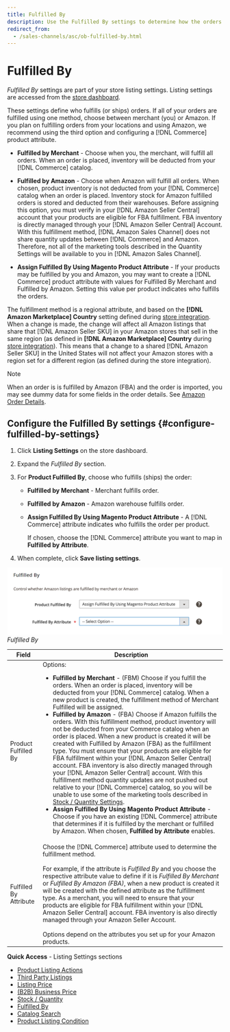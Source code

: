 ```yaml
---
title: Fulfilled By
description: Use the Fulfilled By settings to determine how the orders from Amazon listings will be fulfilled (shipped).
redirect_from:
  - /sales-channels/asc/ob-fulfilled-by.html
---
```


# Fulfilled By

_Fulfilled By_ settings are part of your store listing settings. Listing settings are accessed from the [store dashboard](./amazon-store-dashboard.md).

These settings define who fulfills (or ships) orders. If all of your orders are fulfilled using one method, choose between merchant (you) or Amazon. If you plan on fulfilling orders from your locations and using Amazon, we recommend using the third option and configuring a [!DNL Commerce] product attribute.

- **Fulfilled by Merchant** - Choose when you, the merchant, will fulfill all orders. When an order is placed, inventory will be deducted from your [!DNL Commerce] catalog.

- **Fulfilled by Amazon** - Choose when Amazon will fulfill all orders. When chosen, product inventory is not deducted from your [!DNL Commerce] catalog when an order is placed. Inventory stock for Amazon fulfilled orders is stored and deducted from their warehouses. Before assigning this option, you must verify in your [!DNL Amazon Seller Central] account that your products are eligible for FBA fulfillment. FBA inventory is directly managed through your [!DNL Amazon Seller Central] Account. With this fulfillment method, [!DNL Amazon Sales Channel] does not share quantity updates between [!DNL Commerce] and Amazon. Therefore, not all of the marketing tools described in the Quantity Settings will be available to you in [!DNL Amazon Sales Channel].

- **Assign Fulfilled By Using Magento Product Attribute** - If your products may be fulfilled by you and Amazon, you may want to create a [!DNL Commerce] product attribute with values for Fulfilled By Merchant and Fulfilled by Amazon. Setting this value per product indicates who fulfills the orders.

The fulfillment method is a regional attribute, and based on the **[!DNL Amazon Marketplace] Country** setting defined during [store integration](./store-integration.md). When a change is made, the change will affect all Amazon listings that share that [!DNL Amazon Seller SKU] in your Amazon stores that sell in the same region (as defined in **[!DNL Amazon Marketplace] Country** during [store integration](./store-integration.md)). This means that a change to a shared [!DNL Amazon Seller SKU] in the United States will not affect your Amazon stores with a region set for a different region (as defined during the store integration).

>[!NOTE]
>
>When an order is is fulfilled by Amazon (FBA) and the order is imported, you may see dummy data for some fields in the order details. See [Amazon Order Details](./amazon-order-details.md).

## Configure the Fulfilled By settings {#configure-fulfilled-by-settings}

1. Click **Listing Settings** on the store dashboard.

1. Expand the _Fulfilled By_ section.

1. For **Product Fulfilled By**, choose who fulfills (ships) the order:

   - **Fulfilled by Merchant** - Merchant fulfills order.

   - **Fulfilled by Amazon** - Amazon warehouse fulfills order.

   - **Assign Fulfilled By Using Magento Product Attribute** - A [!DNL Commerce] attribute indicates who fulfills the order per product.

      If chosen, choose the [!DNL Commerce] attribute you want to map in **Fulfilled by Attribute**.

1. When complete, click **Save listing settings**.

![](assets/amazon-fulfilled-by.png)
_Fulfilled By_

|Field|Description|
|--- |--- |
|Product Fulfilled By|Options:<ul><li>**Fulfilled by Merchant** - (FBM) Choose if you fulfill the orders. When an order is placed, inventory will be deducted from your [!DNL Commerce] catalog. When a new product is created, the fulfillment method of Merchant Fulfilled will be assigned.</li><li>**Fulfilled by Amazon** - (FBA) Choose if Amazon fulfills the orders. With this fulfillment method, product inventory will not be deducted from your Commerce catalog when an order is placed. When a new product is created it will be created with Fulfilled by Amazon (FBA) as the fulfillment type. You must ensure that your products are eligible for FBA fulfillment within your [!DNL Amazon Seller Central] account. FBA inventory is also directly managed through your [!DNL Amazon Seller Central] account. With this fulfillment method quantity updates are not pushed out relative to your [!DNL Commerce] catalog, so you will be unable to use some of the marketing tools described in [Stock / Quantity Settings](./stock-quantity.md).</li><li>**Assign Fulfilled By Using Magento Product Attribute** - Choose if you have an existing [!DNL Commerce] attribute that determines if it is fulfilled by the merchant or fulfilled by Amazon. When chosen, **Fulfilled by Attribute** enables. |
|Fulfilled By Attribute|Choose the [!DNL Commerce] attribute used to determine the fulfillment method.</li></ul><br><br>For example, if the attribute is _Fulfilled By_ and you choose the respective attribute value to define if it is _Fulfilled By Merchant_ or _Fulfilled By Amazon (FBA)_, when a new product is created it will be created with the defined attribute as the fulfillment type. As a merchant, you will need to ensure that your products are eligible for FBA fulfillment within your [!DNL Amazon Seller Central] account. FBA inventory is also directly managed through your Amazon Seller Account.<br><br>Options depend on the attributes you set up for your Amazon products. |

**Quick Access** - Listing Settings sections

- [Product Listing Actions](./product-listing-actions.md)
- [Third Party Listings](./third-party-listing-settings.md)
- [Listing Price](./listing-price.md)
- [(B2B) Business Price](./business-pricing.md)
- [Stock / Quantity](./stock-quantity.md)
- [Fulfilled By](./fulfilled-by.md)
- [Catalog Search](./catalog-search.md)
- [Product Listing Condition](./product-listing-condition.md)
